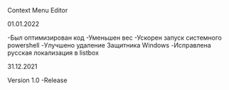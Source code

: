 Context Menu Editor

01.01.2022

-Был оптимизирован код
-Уменьшен вес
-Ускорен запуск системного powershell
-Улучшено удаление Защитника Windows
-Исправлена русская локализация в listbox

31.12.2021

Version 1.0
-Release
